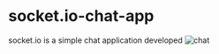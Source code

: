 # socket.io-chat-app
socket.io is a simple chat application developed
![chat](https://user-images.githubusercontent.com/85437211/150638029-4b79eb0d-1993-4720-be3a-a6514331c7f3.JPG)
